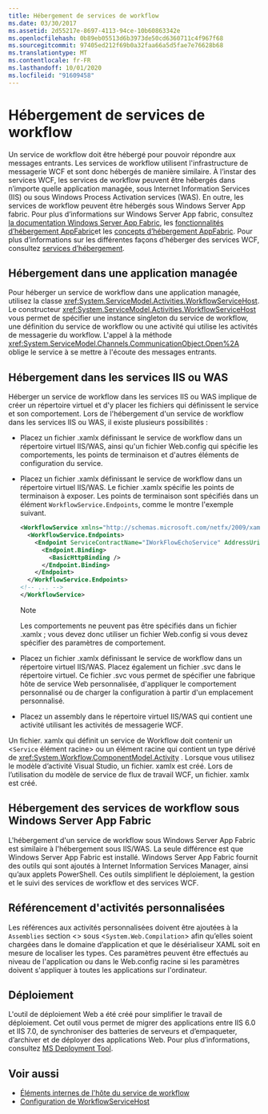 ```yaml
---
title: Hébergement de services de workflow
ms.date: 03/30/2017
ms.assetid: 2d55217e-8697-4113-94ce-10b60863342e
ms.openlocfilehash: 0b89eb05513d6b3973de50cd6360711c4f967f68
ms.sourcegitcommit: 97405ed212f69b0a32faa66a5d5fae7e76628b68
ms.translationtype: MT
ms.contentlocale: fr-FR
ms.lasthandoff: 10/01/2020
ms.locfileid: "91609458"
---
```

# <a name="hosting-workflow-services"></a>Hébergement de services de workflow

Un service de workflow doit être hébergé pour pouvoir répondre aux messages entrants. Les services de workflow utilisent l'infrastructure de messagerie WCF et sont donc hébergés de manière similaire. À l’instar des services WCF, les services de workflow peuvent être hébergés dans n’importe quelle application managée, sous Internet Information Services (IIS) ou sous Windows Process Activation services (WAS). En outre, les services de workflow peuvent être hébergés sous Windows Server App fabric. Pour plus d’informations sur Windows Server App fabric, consultez [la documentation Windows Server App Fabric](/previous-versions/appfabric/ff384253(v=azure.10)), les [fonctionnalités d’hébergement AppFabric](/previous-versions/appfabric/ee677189(v=azure.10))et les [concepts d’hébergement AppFabric](/previous-versions/appfabric/ee677371(v=azure.10)). Pour plus d’informations sur les différentes façons d’héberger des services WCF, consultez [services d’hébergement](../hosting-services.md).

## <a name="hosting-in-a-managed-application"></a>Hébergement dans une application managée
 Pour héberger un service de workflow dans une application managée, utilisez la classe <xref:System.ServiceModel.Activities.WorkflowServiceHost>. Le constructeur <xref:System.ServiceModel.Activities.WorkflowServiceHost> vous permet de spécifier une instance singleton du service de workflow, une définition du service de workflow ou une activité qui utilise les activités de messagerie du workflow. L'appel à la méthode <xref:System.ServiceModel.Channels.CommunicationObject.Open%2A> oblige le service à se mettre à l'écoute des messages entrants.

## <a name="hosting-under-iis-or-was"></a>Hébergement dans les services IIS ou WAS
 Héberger un service de workflow dans les services IIS ou WAS implique de créer un répertoire virtuel et d'y placer les fichiers qui définissent le service et son comportement. Lors de l'hébergement d'un service de workflow dans les services IIS ou WAS, il existe plusieurs possibilités :

- Placez un fichier .xamlx définissant le service de workflow dans un répertoire virtuel IIS/WAS, ainsi qu'un fichier Web.config qui spécifie les comportements, les points de terminaison et d'autres éléments de configuration du service.

- Placez un fichier .xamlx définissant le service de workflow dans un répertoire virtuel IIS/WAS. Le fichier .xamlx spécifie les points de terminaison à exposer. Les points de terminaison sont spécifiés dans un élément `WorkflowService.Endpoints`, comme le montre l'exemple suivant.

    ```xml
    <WorkflowService xmlns="http://schemas.microsoft.com/netfx/2009/xaml/servicemodel"  xmlns:p1="http://schemas.microsoft.com/netfx/2009/xaml/activities" xmlns:sad="clr-namespace:System.Activities.Debugger;assembly=System.Activities" xmlns:x="http://schemas.microsoft.com/winfx/2006/xaml">
      <WorkflowService.Endpoints>
        <Endpoint ServiceContractName="IWorkFlowEchoService" AddressUri="">
          <Endpoint.Binding>
            <BasicHttpBinding />
          </Endpoint.Binding>
        </Endpoint>
      </WorkflowService.Endpoints>
    <!-- ... -->
    </WorkflowService>
    ```

    > [!NOTE]
    > Les comportements ne peuvent pas être spécifiés dans un fichier .xamlx ; vous devez donc utiliser un fichier Web.config si vous devez spécifier des paramètres de comportement.

- Placez un fichier .xamlx définissant le service de workflow dans un répertoire virtuel IIS/WAS. Placez également un fichier .svc dans le répertoire virtuel. Ce fichier .svc vous permet de spécifier une fabrique hôte de service Web personnalisée, d'appliquer le comportement personnalisé ou de charger la configuration à partir d'un emplacement personnalisé.

- Placez un assembly dans le répertoire virtuel IIS/WAS qui contient une activité utilisant les activités de messagerie WCF.

 Un fichier. xamlx qui définit un service de Workflow doit contenir un <`Service` élément racine> ou un élément racine qui contient un type dérivé de <xref:System.Workflow.ComponentModel.Activity> . Lorsque vous utilisez le modèle d’activité Visual Studio, un fichier. xamlx est créé. Lors de l’utilisation du modèle de service de flux de travail WCF, un fichier. xamlx est créé.

## <a name="hosting-workflow-services-under-windows-server-app-fabric"></a>Hébergement des services de workflow sous Windows Server App Fabric
 L'hébergement d'un service de workflow sous Windows Server App Fabric est similaire à l'hébergement sous IIS/WAS. La seule différence est que Windows Server App Fabric est installé. Windows Server App Fabric fournit des outils qui sont ajoutés à Internet Information Services Manager, ainsi qu’aux applets PowerShell. Ces outils simplifient le déploiement, la gestion et le suivi des services de workflow et des services WCF.

## <a name="referencing-custom-activities"></a>Référencement d'activités personnalisées
 Les références aux activités personnalisées doivent être ajoutées à la `Assemblies` section <> sous <`System.Web.Compilation`> afin qu’elles soient chargées dans le domaine d’application et que le désérialiseur XAML soit en mesure de localiser les types. Ces paramètres peuvent être effectués au niveau de l'application ou dans le Web.config racine si les paramètres doivent s'appliquer à toutes les applications sur l'ordinateur.

## <a name="deployment"></a>Déploiement
 L'outil de déploiement Web a été créé pour simplifier le travail de déploiement. Cet outil vous permet de migrer des applications entre IIS 6.0 et IIS 7.0, de synchroniser des batteries de serveurs et d’empaqueter, d’archiver et de déployer des applications Web. Pour plus d’informations, consultez [MS Deployment Tool](https://go.microsoft.com/fwlink/?LinkId=178690).

## <a name="see-also"></a>Voir aussi

- [Éléments internes de l'hôte du service de workflow](workflow-service-host-internals.md)
- [Configuration de WorkflowServiceHost](configuring-workflowservicehost.md)
